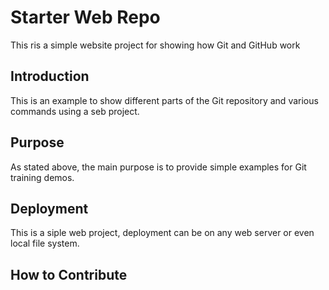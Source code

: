 # Starter Web Repo

This ris a simple website project for showing how Git and GitHub work

## Introduction

This is an example to show different parts of the Git repository and various commands using a seb project.
## Purpose

As stated above, the main purpose is to provide simple examples for Git training demos.

## Deployment

This is a siple web project, deployment can be on any web server or even local file system.

## How to Contribute